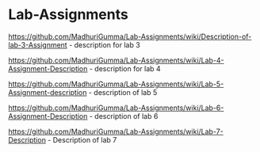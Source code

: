 # Lab-Assignments

https://github.com/MadhuriGumma/Lab-Assignments/wiki/Description-of-lab-3-Assignment - description for lab 3

https://github.com/MadhuriGumma/Lab-Assignments/wiki/Lab-4-Assignment-Description - description for lab 4

https://github.com/MadhuriGumma/Lab-Assignments/wiki/Lab-5-Assignment-description - description of lab 5

https://github.com/MadhuriGumma/Lab-Assignments/wiki/Lab-6-Assignment-Description - description of lab 6

https://github.com/MadhuriGumma/Lab-Assignments/wiki/Lab-7-Description - Description of lab 7
